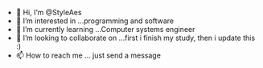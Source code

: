 - 👋 Hi, I’m @StyleAes
- 👀 I’m interested in ...programming and software
- 🌱 I’m currently learning ...Computer systems engineer
- 💞️ I’m looking to collaborate on ...first i finish my study, then i update this :)
- 📫 How to reach me ... 
just send a message

<!---
StyleAes/StyleAes is a ✨ special ✨ repository because its `README.md` (this file) appears on your GitHub profile.
You can click the Preview link to take a look at your changes.
--->
